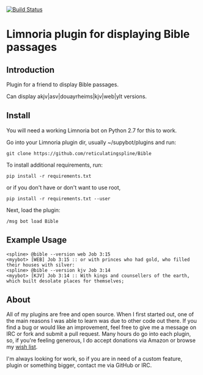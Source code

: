 [![Build Status](https://travis-ci.org/reticulatingspline/Bible.svg?branch=master)](https://travis-ci.org/reticulatingspline/Bible)

# Limnoria plugin for displaying Bible passages

## Introduction

Plugin for a friend to display Bible passages. 
 
Can display akjv|asv|douayrheims|kjv|web|ylt versions.

## Install

You will need a working Limnoria bot on Python 2.7 for this to work.

Go into your Limnoria plugin dir, usually ~/supybot/plugins and run:

```
git clone https://github.com/reticulatingspline/Bible
```

To install additional requirements, run:

```
pip install -r requirements.txt 
```

or if you don't have or don't want to use root, 

```
pip install -r requirements.txt --user
```


Next, load the plugin:

```
/msg bot load Bible
```

## Example Usage

```
<spline> @bible --version web Job 3:15
<myybot> [WEB] Job 3:15 :: or with princes who had gold, who filled their houses with silver:
<spline> @bible --version kjv Job 3:14
<myybot> [KJV] Job 3:14 :: With kings and counsellers of the earth, which built desolate places for themselves;
```

## About

All of my plugins are free and open source. When I first started out, one of the main reasons I was
able to learn was due to other code out there. If you find a bug or would like an improvement, feel
free to give me a message on IRC or fork and submit a pull request. Many hours do go into each plugin,
so, if you're feeling generous, I do accept donations via Amazon or browse my [wish list](http://amzn.com/w/380JKXY7P5IKE).

I'm always looking for work, so if you are in need of a custom feature, plugin or something bigger, contact me via GitHub or IRC.